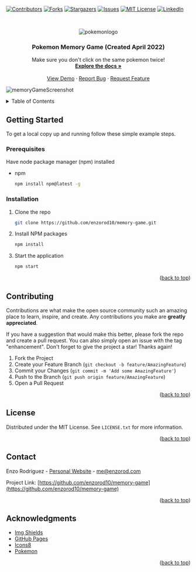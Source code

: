 <a name="readme-top"></a>

[![Contributors][contributors-shield]][contributors-url]
[![Forks][forks-shield]][forks-url]
[![Stargazers][stars-shield]][stars-url]
[![Issues][issues-shield]][issues-url]
[![MIT License][license-shield]][license-url]
[![LinkedIn][linkedin-shield]][linkedin-url]

<!-- PROJECT LOGO -->
<br />
<div align="center">
  
![pokemonlogo](https://user-images.githubusercontent.com/93365813/193397076-34e799dc-d99a-4dc6-9ee5-835dcd6c9722.png)

<h3 align="center">Pokemon Memory Game (Created April 2022)</h3>

  <p align="center">
    Make sure you don't click on the same pokemon twice!
    <br />
    <a href="https://github.com/enzorod10/memory-game"><strong>Explore the docs »</strong></a>
    <br />
    <br />
    <a href="https://enzorod10.github.io/memory-game/">View Demo</a>
    ·
    <a href="https://github.com/enzorod10/memory-game/issues">Report Bug</a>
    ·
    <a href="https://github.com/enzorod10/memory-game/issues">Request Feature</a>
  </p>
</div>

![memoryGameScreenshot](https://user-images.githubusercontent.com/93365813/193397064-0a2fbbe3-2207-408c-a122-2cc1ad93119f.png)

<!-- TABLE OF CONTENTS -->
<details>
  <summary>Table of Contents</summary>
  <ol>
    <li>
      <a href="#getting-started">Getting Started</a>
      <ul>
        <li><a href="#prerequisites">Prerequisites</a></li>
        <li><a href="#installation">Installation</a></li>
      </ul>
    </li>
    <li><a href="#usage">Usage</a></li>
    <li><a href="#contributing">Contributing</a></li>
    <li><a href="#license">License</a></li>
    <li><a href="#contact">Contact</a></li>
    <li><a href="#acknowledgments">Acknowledgments</a></li>
  </ol>
</details>

<!-- GETTING STARTED -->
## Getting Started

To get a local copy up and running follow these simple example steps.

### Prerequisites

Have node package manager (npm) installed
* npm
  ```sh
  npm install npm@latest -g
  ```

### Installation

1. Clone the repo
   ```sh
   git clone https://github.com/enzorod10/memory-game.git
   ```
2. Install NPM packages
   ```sh
   npm install
   ```
3. Start the application
   ```sh
   npm start
   ```

<p align="right">(<a href="#readme-top">back to top</a>)</p>

<!-- CONTRIBUTING -->
## Contributing

Contributions are what make the open source community such an amazing place to learn, inspire, and create. Any contributions you make are **greatly appreciated**.

If you have a suggestion that would make this better, please fork the repo and create a pull request. You can also simply open an issue with the tag "enhancement".
Don't forget to give the project a star! Thanks again!

1. Fork the Project
2. Create your Feature Branch (`git checkout -b feature/AmazingFeature`)
3. Commit your Changes (`git commit -m 'Add some AmazingFeature'`)
4. Push to the Branch (`git push origin feature/AmazingFeature`)
5. Open a Pull Request

<p align="right">(<a href="#readme-top">back to top</a>)</p>


<!-- LICENSE -->
## License

Distributed under the MIT License. See `LICENSE.txt` for more information.

<p align="right">(<a href="#readme-top">back to top</a>)</p>



<!-- CONTACT -->
## Contact

Enzo Rodriguez - [Personal Website](https://enzorod.com) - me@enzorod.com

Project Link: [https://github.com/enzorod10/memory-game](https://github.com/enzorod10/memory-game)

<p align="right">(<a href="#readme-top">back to top</a>)</p>



<!-- ACKNOWLEDGMENTS -->
## Acknowledgments

* [Img Shields](https://shields.io)
* [GitHub Pages](https://pages.github.com)
* [Icons8](https://icons8.com/)
* [Pokemon](https://www.pokemon.com/us/)

<p align="right">(<a href="#readme-top">back to top</a>)</p>

<!-- MARKDOWN LINKS & IMAGES -->
<!-- https://www.markdownguide.org/basic-syntax/#reference-style-links -->
[contributors-shield]: https://img.shields.io/github/contributors/enzorod10/memory-game.svg?style=for-the-badge
[contributors-url]: https://github.com/enzorod10/memory-game/graphs/contributors
[forks-shield]: https://img.shields.io/github/forks/enzorod10/memory-game.svg?style=for-the-badge
[forks-url]: https://github.com/enzorod10/memory-game/network/members
[stars-shield]: https://img.shields.io/github/stars/enzorod10/memory-game.svg?style=for-the-badge
[stars-url]: https://github.com/enzorod10/memory-game/stargazers
[issues-shield]: https://img.shields.io/github/issues/enzorod10/memory-game.svg?style=for-the-badge
[issues-url]: https://github.com/enzorod10/memory-game/issues
[license-shield]: https://img.shields.io/github/license/enzorod10/memory-game.svg?style=for-the-badge
[license-url]: https://github.com/enzorod10/memory-game/blob/main/LICENSE
[linkedin-shield]: https://img.shields.io/badge/-LinkedIn-black.svg?style=for-the-badge&logo=linkedin&colorB=555
[linkedin-url]: https://linkedin.com/in/enzo-rod
